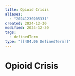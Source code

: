 ```yaml
---
title: Opioid Crisis
aliases:
  - "20241230205331"
created: 2024-12-30
modified: 2024-12-30
tags:
  - definedTerm
type: "[[404.06 DefinedTerm]]"
---
```

# Opioid Crisis
